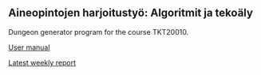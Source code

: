 ## Aineopintojen harjoitustyö: Algoritmit ja tekoäly

Dungeon generator program for the course TKT20010.

[User manual](https://github.com/valttteri/Tiralabra/blob/main/documents/user_manual.md)

[Latest weekly report](https://github.com/valttteri/Tiralabra/blob/main/documents/weekly_report6.md)
